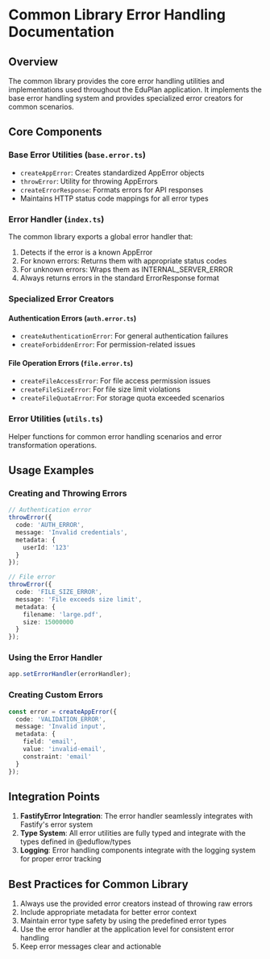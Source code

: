 # Common Library Error Handling Documentation

## Overview
The common library provides the core error handling utilities and implementations used throughout the EduPlan application. It implements the base error handling system and provides specialized error creators for common scenarios.

## Core Components

### Base Error Utilities (`base.error.ts`)
- `createAppError`: Creates standardized AppError objects
- `throwError`: Utility for throwing AppErrors
- `createErrorResponse`: Formats errors for API responses
- Maintains HTTP status code mappings for all error types

### Error Handler (`index.ts`)
The common library exports a global error handler that:
1. Detects if the error is a known AppError
2. For known errors: Returns them with appropriate status codes
3. For unknown errors: Wraps them as INTERNAL_SERVER_ERROR
4. Always returns errors in the standard ErrorResponse format

### Specialized Error Creators

#### Authentication Errors (`auth.error.ts`)
- `createAuthenticationError`: For general authentication failures
- `createForbiddenError`: For permission-related issues

#### File Operation Errors (`file.error.ts`)
- `createFileAccessError`: For file access permission issues
- `createFileSizeError`: For file size limit violations
- `createFileQuotaError`: For storage quota exceeded scenarios

### Error Utilities (`utils.ts`)
Helper functions for common error handling scenarios and error transformation operations.

## Usage Examples

### Creating and Throwing Errors
```typescript
// Authentication error
throwError({
  code: 'AUTH_ERROR',
  message: 'Invalid credentials',
  metadata: {
    userId: '123'
  }
});

// File error
throwError({
  code: 'FILE_SIZE_ERROR',
  message: 'File exceeds size limit',
  metadata: {
    filename: 'large.pdf',
    size: 15000000
  }
});
```

### Using the Error Handler
```typescript
app.setErrorHandler(errorHandler);
```

### Creating Custom Errors
```typescript
const error = createAppError({
  code: 'VALIDATION_ERROR',
  message: 'Invalid input',
  metadata: {
    field: 'email',
    value: 'invalid-email',
    constraint: 'email'
  }
});
```

## Integration Points
1. **FastifyError Integration**: The error handler seamlessly integrates with Fastify's error system
2. **Type System**: All error utilities are fully typed and integrate with the types defined in @eduflow/types
3. **Logging**: Error handling components integrate with the logging system for proper error tracking

## Best Practices for Common Library
1. Always use the provided error creators instead of throwing raw errors
2. Include appropriate metadata for better error context
3. Maintain error type safety by using the predefined error types
4. Use the error handler at the application level for consistent error handling
5. Keep error messages clear and actionable
